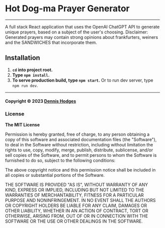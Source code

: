 # Hot Dog-ma Prayer Generator
---

A full stack React application that uses the OpenAI ChatGPT API to generate unique prayers, based on a subject of the user's choosing. Disclaimer: Generated prayers may contain strong opinions about frankfurters, weiners and the SANDWICHES that incorporate them.

## Installation

1. **`cd` into project root.**
2. **Type `npm install`.**
3. **To serve production build, type `npm start`.** Or to run dev server, type `npm run dev`.

---

#### Copyright © 2023 [Dennis Hodges](https://dennis-hodges.com) 

### License

__The MIT License__

Permission is hereby granted, free of charge, to any person obtaining a copy
of this software and associated documentation files (the "Software"), to deal
in the Software without restriction, including without limitation the rights
to use, copy, modify, merge, publish, distribute, sublicense, and/or sell
copies of the Software, and to permit persons to whom the Software is
furnished to do so, subject to the following conditions:

The above copyright notice and this permission notice shall be included in
all copies or substantial portions of the Software.

THE SOFTWARE IS PROVIDED "AS IS", WITHOUT WARRANTY OF ANY KIND, EXPRESS OR
IMPLIED, INCLUDING BUT NOT LIMITED TO THE WARRANTIES OF MERCHANTABILITY,
FITNESS FOR A PARTICULAR PURPOSE AND NONINFRINGEMENT. IN NO EVENT SHALL THE
AUTHORS OR COPYRIGHT HOLDERS BE LIABLE FOR ANY CLAIM, DAMAGES OR OTHER
LIABILITY, WHETHER IN AN ACTION OF CONTRACT, TORT OR OTHERWISE, ARISING FROM,
OUT OF OR IN CONNECTION WITH THE SOFTWARE OR THE USE OR OTHER DEALINGS IN
THE SOFTWARE.